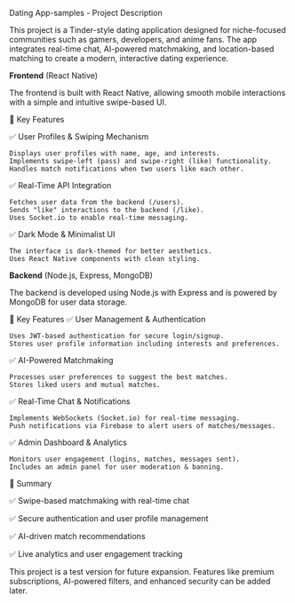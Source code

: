 Dating App-samples - Project Description

This project is a Tinder-style dating application designed for niche-focused communities such as gamers, developers, and anime fans. The app integrates real-time chat, AI-powered matchmaking, and location-based matching to create a modern, interactive dating experience.

**Frontend** (React Native)

The frontend is built with React Native, allowing smooth mobile interactions with a simple and intuitive swipe-based UI.

🔹 Key Features

✅ User Profiles & Swiping Mechanism

    Displays user profiles with name, age, and interests.
    Implements swipe-left (pass) and swipe-right (like) functionality.
    Handles match notifications when two users like each other.
✅ Real-Time API Integration

    Fetches user data from the backend (/users).
    Sends "like" interactions to the backend (/like).
    Uses Socket.io to enable real-time messaging.
✅ Dark Mode & Minimalist UI
  
    The interface is dark-themed for better aesthetics.
    Uses React Native components with clean styling.

  
  
  **Backend** (Node.js, Express, MongoDB)
  
  The backend is developed using Node.js with Express and is powered by MongoDB for user data storage.

🔹 Key Features
✅ User Management & Authentication
    
    Uses JWT-based authentication for secure login/signup.
    Stores user profile information including interests and preferences.
    
✅ AI-Powered Matchmaking

    Processes user preferences to suggest the best matches.
    Stores liked users and mutual matches.
    
✅ Real-Time Chat & Notifications

    Implements WebSockets (Socket.io) for real-time messaging.
    Push notifications via Firebase to alert users of matches/messages.
    
✅ Admin Dashboard & Analytics

    Monitors user engagement (logins, matches, messages sent).
    Includes an admin panel for user moderation & banning.
    
🚀 Summary

  ✅ Swipe-based matchmaking with real-time chat
  
  ✅ Secure authentication and user profile management
  
  ✅ AI-driven match recommendations
  
  ✅ Live analytics and user engagement tracking

This project is a test version for future expansion. Features like premium subscriptions, AI-powered filters, and enhanced security can be added later.
